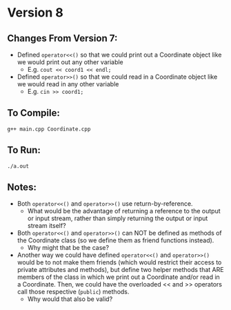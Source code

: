 # Version 8
## Changes From Version 7:
- Defined `operator<<()` so that we could print out a Coordinate object like we would print out any other variable
  - E.g. `cout << coord1 << endl;`
- Defined `operator>>()` so that we could read in a Coordinate object like we would read in any other variable
  - E.g. `cin >> coord1;`

## To Compile:
`g++ main.cpp Coordinate.cpp`

## To Run:
`./a.out`

## Notes:
- Both `operator<<()` and `operator>>()` use return-by-reference.
  - What would be the advantage of returning a reference to the output or input stream, rather than simply returning the output or input stream itself?
- Both `operator<<()` and `operator>>()` can NOT be defined as methods of the Coordinate class (so we define them as friend functions instead).
  - Why might that be the case?
- Another way we could have defined `operator<<()` and `operator>>()` would be to not make them friends (which would restrict their access to private attributes and methods), but define two helper methods that ARE members of the class in which we print out a Coordinate and/or read in a Coordinate. Then, we could have the overloaded << and >> operators call those respective (`public`) methods.
  - Why would that also be valid?
